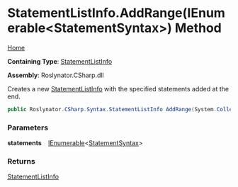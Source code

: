 # StatementListInfo\.AddRange\(IEnumerable\<StatementSyntax\>\) Method

[Home](../../../../../README.md)

**Containing Type**: [StatementListInfo](../README.md)

**Assembly**: Roslynator\.CSharp\.dll

  
Creates a new [StatementListInfo](../README.md) with the specified statements added at the end\.

```csharp
public Roslynator.CSharp.Syntax.StatementListInfo AddRange(System.Collections.Generic.IEnumerable<Microsoft.CodeAnalysis.CSharp.Syntax.StatementSyntax> statements)
```

### Parameters

**statements** &ensp; [IEnumerable](https://docs.microsoft.com/en-us/dotnet/api/system.collections.generic.ienumerable-1)\<[StatementSyntax](https://docs.microsoft.com/en-us/dotnet/api/microsoft.codeanalysis.csharp.syntax.statementsyntax)\>

### Returns

[StatementListInfo](../README.md)

